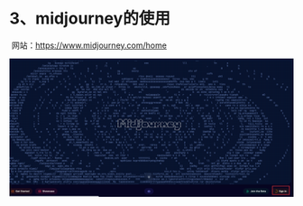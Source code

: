 # 3、midjourney的使用



​	网站：https://www.midjourney.com/home



![1680013419137](../../.vuepress/public/images/1680013419137.png)







